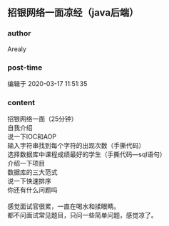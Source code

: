 ## 招银网络一面凉经（java后端）
### author 
Arealy
### post-time 

编辑于  2020-03-17 11:51:35
### content 
<div class="post-topic-des nc-post-content">
 <div>
  招银网络一面（25分钟）
 </div>
 自我介绍
 <br/>
 说一下IOC和AOP
 <br/>
 输入字符串找到每个字符的出现次数（手撕代码）
 <br/>
 选择数据库中课程成绩最好的学生（手撕代码—sql语句）
 <br/>
 介绍一下项目
 <br/>
 数据库的三大范式
 <br/>
 说一下快速排序
 <br/>
 <div>
  你还有什么问题吗
 </div>
 <div>
  <br/>
 </div>
 <div>
  <span>
   感觉面试官很累，一直在喝水和揉眼睛。
  </span>
  <br/>
 </div>
 <div>
  都不问面试常见题目，只问一些简单问题，感觉凉了。
 </div>
 <div>
  <br/>
 </div>
</div>
